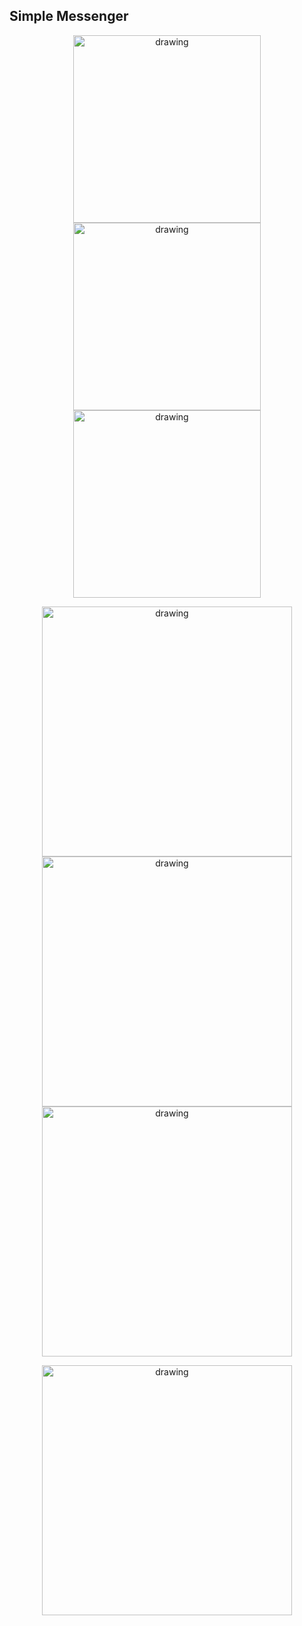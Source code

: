 ## Simple Messenger

<p align="center">
<img src="https://github.com/UBERMENSCHALONE/Resources/blob/master/Messenger/login.jpg" alt="drawing" width="300"/>
<img src="https://github.com/UBERMENSCHALONE/Resources/blob/master/Messenger/registration.jpg" alt="drawing" width="300"/>
<img src="https://github.com/UBERMENSCHALONE/Resources/blob/master/Messenger/forgot password.jpg" alt="drawing" width="300"/>
</p>

<p align="center">
<img src="https://github.com/UBERMENSCHALONE/Resources/blob/master/Messenger/chats.jpg" alt="drawing" width="400"/>
<img src="https://github.com/UBERMENSCHALONE/Resources/blob/master/Messenger/users.jpg" alt="drawing" width="400"/>
<img src="https://github.com/UBERMENSCHALONE/Resources/blob/master/Messenger/profile.jpg" alt="drawing" width="400"/>
</p>

<p align="center">
<img src="https://github.com/UBERMENSCHALONE/Resources/blob/master/Messenger/chat.jpg" alt="drawing" width="400"/>
</p>
